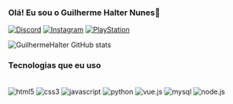 ### Olá! Eu sou o Guilherme Halter Nunes👋


[![Discord](https://img.shields.io/badge/Discord-7289DA?style=for-the-badge&logo=discord&logoColor=white)](https://discord.com/channels/Chocolatin#8625)
[![Instagram](https://img.shields.io/badge/Instagram-E4405F?style=for-the-badge&logo=instagram&logoColor=white)](https://instagram.com/guilhermehalter)
[![PlayStation](https://img.shields.io/badge/PlayStation-003791?style=for-the-badge&logo=playstation&logoColor=white)](https://id.sonyentertainmentnetwork.com/id/management_ca/?gated=true&pr_referer=cam&entry=psn_profile&cid=52977667-6541-4014-b800-d4e102a5b4eb#/p/psn_profile/list?state=cam_475351135afdfcca7dcef2ac1270cf0&cid=ddfe4b06-3f41-431a-80b3-960ec575b661&entry=psn_profile)

![GuilhermeHalter GitHub stats](https://github-readme-stats.vercel.app/api?username=GuilhermeHalter&show_icons=true&theme=tokyonight)

### Tecnologias que eu uso

<div style="display: inline_block"><br/>
    <img align="center" alt="html5" src="https://img.shields.io/badge/HTML5-E34F26?style=for-the-badge&logo=html5&logoColor=white" />
    <img align="center" alt="css3" src="https://img.shields.io/badge/CSS3-1572B6?style=for-the-badge&logo=css3&logoColor=white" />
    <img align="center" alt="javascript" src="https://img.shields.io/badge/JavaScript-F7DF1E?style=for-the-badge&logo=javascript&logoColor=black" />
    <img align="center" alt="python" src="https://img.shields.io/badge/Python-3776AB?style=for-the-badge&logo=python&logoColor=white" />
    <img align="center" alt="vue.js" src="https://img.shields.io/badge/Vue.js-35495E?style=for-the-badge&logo=vue.js&logoColor=4FC08D" /> 
    <img align="center" alt="mysql" src="https://img.shields.io/badge/MySQL-00000F?style=for-the-badge&logo=mysql&logoColor=white" />
    <img align="center" alt="node.js" src="https://img.shields.io/badge/Node.js-43853D?style=for-the-badge&logo=node.js&logoColor=white" />
</div>


